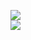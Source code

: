 [![](https://img.shields.io/badge/Made%20With-Github%20Spray-lightgrey.svg?style=for-the-badge&logo=github)](https://github.com/Annihil/github-spray#20795)  
[![](https://i.imgur.com/2DrTn0Z.gif)](https://github.com/Annihil/github-spray)